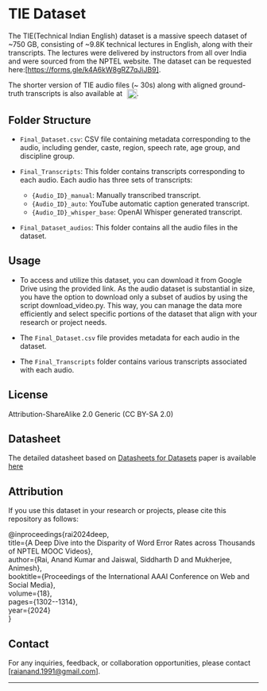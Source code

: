 # TIE Dataset

The TIE(Technical Indian English) dataset is a massive speech dataset of ~750 GB, consisting of ~9.8K technical lectures in English, along with their transcripts. The lectures were delivered by instructors from all over India and were sourced from the NPTEL website. The dataset can be requested here:[https://forms.gle/k4A6kW8gRZ7qJiJB9]. 

The shorter version of TIE audio files (~ 30s) along with aligned ground-truth transcripts is also available at <a href="https://huggingface.co/datasets/raianand/TIE_shorts" target="_blank"><img src="https://huggingface.co/front/assets/huggingface_logo-noborder.svg" alt="Hugging Face" style="height: 20px; margin-left: 5px; vertical-align: middle;"></a>.



## Folder Structure

- `Final_Dataset.csv`: CSV file containing metadata corresponding to the audio, including gender, caste, region, speech rate, age group, and discipline group.

- `Final_Transcripts`: This folder contains transcripts corresponding to each audio. Each audio has three sets of transcripts:
  - `{Audio_ID}_manual`: Manually transcribed transcript.
  - `{Audio_ID}_auto`: YouTube automatic caption generated transcript.
  - `{Audio_ID}_whisper_base`: OpenAI Whisper generated transcript.

- `Final_Dataset_audios`: This folder contains all the audio files in the dataset.

## Usage

- To access and utilize this dataset, you can download it from Google Drive using the provided link. As the audio dataset is substantial in size, you have the option to download only a subset of audios by using the script download_video.py. This way, you can manage the data more efficiently and select specific portions of the dataset that align with your research or project needs. 

- The `Final_Dataset.csv` file provides metadata for each audio in the dataset.

- The `Final_Transcripts` folder contains various transcripts associated with each audio.

## License

Attribution-ShareAlike 2.0 Generic (CC BY-SA 2.0) 


## Datasheet

The detailed datasheet based on [Datasheets for Datasets](https://arxiv.org/abs/1803.09010) paper is available [here](https://github.com/raianand1991/TIE/blob/main/datasheet-for-dataset-template.md)

## Attribution

If you use this dataset in your research or projects, please cite this repository as follows:

@inproceedings{rai2024deep,  
  title={A Deep Dive into the Disparity of Word Error Rates across Thousands of NPTEL MOOC Videos},  
  author={Rai, Anand Kumar and Jaiswal, Siddharth D and Mukherjee, Animesh},  
  booktitle={Proceedings of the International AAAI Conference on Web and Social Media},  
  volume={18},  
  pages={1302--1314},  
  year={2024}  
}


## Contact

For any inquiries, feedback, or collaboration opportunities, please contact [raianand.1991@gmail.com].

---



